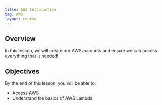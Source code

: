 ```yaml
---
title: AWS Introduction
tag: AWS
layout: course
---
```


## Overview

In this lesson, we will create our AWS accounts and ensure we can access everything that is needed!

## Objectives

By the end of this lesson, you will be able to:

- Access AWS
- Understand the basics of AWS Lambda
